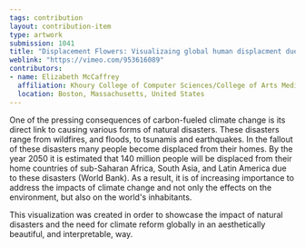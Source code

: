 ```yaml
---
tags: contribution
layout: contribution-item
type: artwork
submission: 1041
title: "Displacement Flowers: Visualizaing global human displacment due to natural disasters"
weblink: "https://vimeo.com/953616089"
contributors: 
- name: Elizabeth McCaffrey
  affiliation: Khoury College of Computer Sciences/College of Arts Media and Design, Northeastern University
  location: Boston, Massachusetts, United States
---
```


One of the pressing consequences of carbon-fueled climate change is its
direct link to causing various forms of natural disasters. These
disasters range from wildfires, and floods, to tsunamis and earthquakes.
In the fallout of these disasters many people become displaced from
their homes. By the year 2050 it is estimated that 140 million people
will be displaced from their home countries of sub-Saharan Africa, South
Asia, and Latin America due to these disasters (World Bank). As a
result, it is of increasing importance to address the impacts of climate
change and not only the effects on the environment, but also on the
world's inhabitants.

This visualization was created in order to showcase the impact of
natural disasters and the need for climate reform globally in an
aesthetically beautiful, and interpretable, way.

